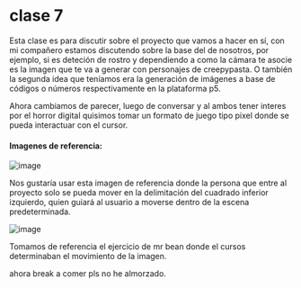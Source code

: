 # clase 7 

Esta clase es para discutir sobre el proyecto que vamos a hacer en sí, con mi compañero estamos discutendo sobre la base del de nosotros, por ejemplo, si es deteción de rostro y dependiendo a como la cámara te asocie es la imagen que te va a generar con personajes de creepypasta. O también la segunda idea que teníamos era la generación de imágenes a base de códigos o números respectivamente en la plataforma p5.

Ahora cambiamos de parecer, luego de conversar y al ambos tener interes por el horror digital quisimos tomar un formato de juego tipo pixel donde se pueda interactuar con el cursor. 

#### Imagenes de referencia: 

![image](https://github.com/user-attachments/assets/786288b9-b7dc-47e4-81b3-69a3ef9e519e)

Nos gustaría usar esta imagen de referencia donde la persona que entre al proyecto solo se pueda mover en la delimitación del cuadrado inferior izquierdo, quien guiará al usuario a moverse dentro de la escena predeterminada. 

![image](https://github.com/user-attachments/assets/d471c641-03c0-4060-8dcc-be5670a5918f)

Tomamos de referencia el ejercicio de mr bean donde el cursos determinaban el movimiento de la imagen.

ahora break a comer pls no he almorzado.
